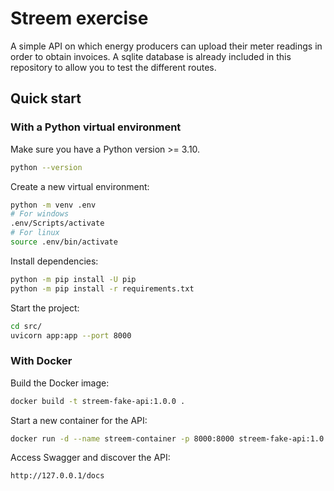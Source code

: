 # Streem exercise

A simple API on which energy producers can upload their meter readings in order to obtain invoices.
A sqlite database is already included in this repository to allow you to test the different routes.

## Quick start

### With a Python virtual environment

Make sure you have a Python version >= 3.10.

```bash
python --version
```

Create a new virtual environment:

```bash
python -m venv .env
# For windows
.env/Scripts/activate 
# For linux
source .env/bin/activate
```

Install dependencies:

```bash
python -m pip install -U pip
python -m pip install -r requirements.txt
```

Start the project:

```bash
cd src/
uvicorn app:app --port 8000
```

### With Docker

Build the Docker image:

```bash
docker build -t streem-fake-api:1.0.0 .
```

Start a new container for the API:

```bash
docker run -d --name streem-container -p 8000:8000 streem-fake-api:1.0.0
```

Access Swagger and discover the API:

```txt
http://127.0.0.1/docs
```
